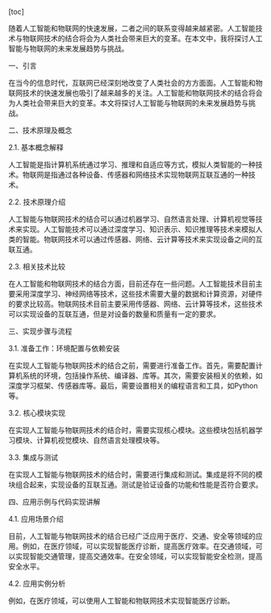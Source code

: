 
[toc]                    
                
                
随着人工智能和物联网的快速发展，二者之间的联系变得越来越紧密。人工智能技术与物联网技术的结合将会为人类社会带来巨大的变革。在本文中，我将探讨人工智能与物联网的未来发展趋势与挑战。

一、引言

在当今的信息时代，互联网已经深刻地改变了人类社会的方方面面。人工智能和物联网技术的快速发展也吸引了越来越多的关注。人工智能和物联网技术的结合将会为人类社会带来巨大的变革。本文将探讨人工智能与物联网的未来发展趋势与挑战。

二、技术原理及概念

2.1. 基本概念解释

人工智能是指计算机系统通过学习、推理和自适应等方式，模拟人类智能的一种技术。物联网是指通过各种设备、传感器和网络技术实现物联网互联互通的一种技术。

2.2. 技术原理介绍

人工智能与物联网技术的结合可以通过机器学习、自然语言处理、计算机视觉等技术来实现。人工智能技术可以通过深度学习、知识表示、知识推理等技术来模拟人类的智能。物联网技术可以通过传感器、网络、云计算等技术来实现设备之间的互联互通。

2.3. 相关技术比较

在人工智能和物联网技术的结合方面，目前还存在一些问题。人工智能技术目前主要采用深度学习、神经网络等技术，这些技术需要大量的数据和计算资源，对硬件的要求比较高。物联网技术目前主要采用传感器、网络、云计算等技术，这些技术可以实现设备的互联互通，但是对设备的数量和质量有一定的要求。

三、实现步骤与流程

3.1. 准备工作：环境配置与依赖安装

在实现人工智能与物联网技术的结合之前，需要进行准备工作。首先，需要配置计算机系统的环境，包括操作系统、编译器、库等。其次，需要安装相关的依赖，如深度学习框架、传感器库等。最后，需要设置相关的编程语言和工具，如Python等。

3.2. 核心模块实现

在实现人工智能与物联网技术的结合时，需要实现核心模块。这些模块包括机器学习模块、计算机视觉模块、自然语言处理模块等。

3.3. 集成与测试

在实现人工智能与物联网技术的结合时，需要进行集成和测试。集成是将不同的模块组合起来，实现设备的互联互通。测试是验证设备的功能和性能是否符合要求。

四、应用示例与代码实现讲解

4.1. 应用场景介绍

目前，人工智能与物联网技术的结合已经广泛应用于医疗、交通、安全等领域的应用。例如，在医疗领域，可以实现智能医疗诊断，提高医疗效率。在交通领域，可以实现智能交通管理，提高交通效率。在安全领域，可以实现智能安全检测，提高安全水平。

4.2. 应用实例分析

例如，在医疗领域，可以使用人工智能和物联网技术实现智能医疗诊断。

